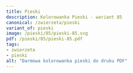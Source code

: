 ```yaml
---
title: Pieski
description: Kolorowanka Pieski - wariant 85
canonical: /zwierzeta/pieski
variant_of: pieski
image: /pieski/85/pieski-85.svg
pdf: /pieski/85/pieski-85.pdf
tags:
- zwierzeta
- pieski
alt: "Darmowa kolorowanka pieski do druku PDF"
---
```

